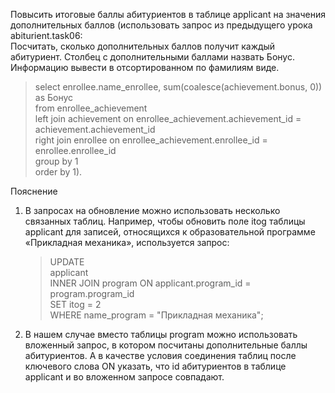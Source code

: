 Повысить итоговые баллы абитуриентов в таблице applicant на значения дополнительных баллов (использовать запрос из предыдущего урока abiturient.task06:   
Посчитать, сколько дополнительных баллов получит каждый абитуриент. Столбец с дополнительными баллами назвать Бонус. Информацию вывести в отсортированном по фамилиям виде.  
> select enrollee.name_enrollee, sum(coalesce(achievement.bonus, 0)) as Бонус  
from enrollee_achievement  
left join achievement on enrollee_achievement.achievement_id = achievement.achievement_id  
right join enrollee on enrollee_achievement.enrollee_id = enrollee.enrollee_id  
group by 1  
order by 1).  

Пояснение  
1. В запросах на обновление можно использовать несколько связанных таблиц. Например, чтобы обновить поле itog таблицы applicant для записей, относящихся к образовательной программе «Прикладная механика», используется запрос:  
   >UPDATE  
   >applicant  
   >INNER JOIN program ON applicant.program_id = program.program_id  
   >SET itog = 2  
   >WHERE name_program = "Прикладная механика";
2. В нашем случае вместо таблицы program можно использовать вложенный запрос, в котором посчитаны дополнительные баллы абитуриентов. А в качестве условия соединения таблиц после ключевого слова  ON указать, что id абитуриентов в таблице applicant и во вложенном запросе совпадают.  